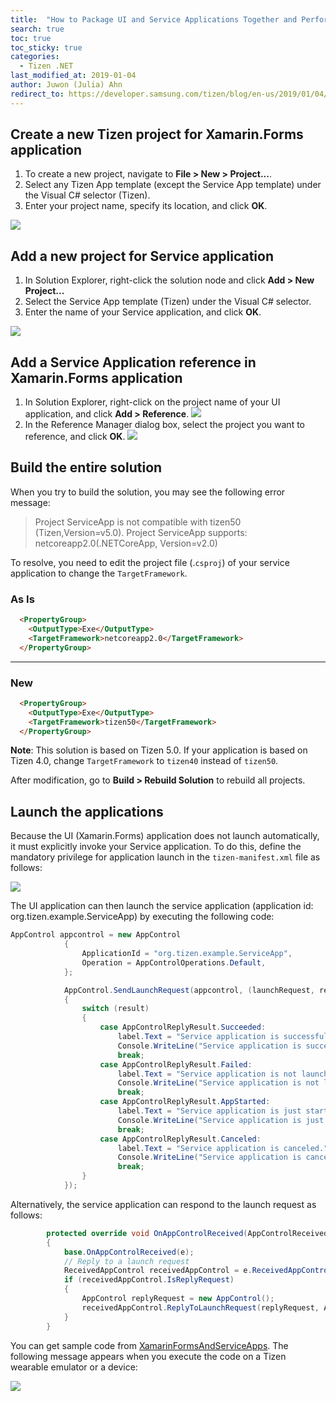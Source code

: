```yaml
---
title:  "How to Package UI and Service Applications Together and Perform Them"
search: true
toc: true
toc_sticky: true
categories:
  - Tizen .NET
last_modified_at: 2019-01-04
author: Juwon (Julia) Ahn
redirect_to: https://developer.samsung.com/tizen/blog/en-us/2019/01/04/how-to-package-ui-and-service-applications-together-and-perform-them
---
```


## Create a new Tizen project for Xamarin.Forms application
1. To create a new project, navigate to **File > New > Project...**.
1. Select any Tizen App template (except the Service App template) under the Visual C# selector (Tizen).
1. Enter your project name, specify its location, and click **OK**.

![][create_project]

## Add a new project for Service application
1. In Solution Explorer, right-click the solution node and click **Add > New Project...**
1. Select the Service App template (Tizen) under the Visual C# selector.
1. Enter the name of your Service application, and click **OK**.

![][add_project_for_service_app]

## Add a Service Application reference in Xamarin.Forms application
1. In Solution Explorer, right-click on the project name of your UI application, and click **Add > Reference**.
![][right-click-on-ui-app]
2. In the Reference Manager dialog box, select the project you want to reference, and click **OK**.
![][service_reference_for_ui_app]

## Build the entire solution

When you try to build the solution, you may see the following error message:
> Project ServiceApp is not compatible with tizen50 (Tizen,Version=v5.0). Project ServiceApp supports: netcoreapp2.0(.NETCoreApp, Version=v2.0)

To resolve, you need to edit the project file (.`csproj`) of your service application to change the `TargetFramework`.

### As Is
~~~html
  <PropertyGroup>
    <OutputType>Exe</OutputType>
    <TargetFramework>netcoreapp2.0</TargetFramework>
  </PropertyGroup>
~~~

---

### New
```html
  <PropertyGroup>
    <OutputType>Exe</OutputType>
    <TargetFramework>tizen50</TargetFramework>
  </PropertyGroup>
```

**Note**: This solution is based on Tizen 5.0. If your application is based on Tizen 4.0, change `TargetFramework` to `tizen40` instead of `tizen50`.

After modification, go to **Build > Rebuild Solution** to rebuild all projects.

## Launch the applications
Because the UI (Xamarin.Forms) application does not launch automatically, it must explicitly invoke your Service application. To do this, define the mandatory privilege for application launch in the `tizen-manifest.xml` file as follows:

![][app_launch_priv]

The UI application can then launch the service application (application id: org.tizen.example.ServiceApp) by executing the following code:

```c#
AppControl appcontrol = new AppControl
            {
                ApplicationId = "org.tizen.example.ServiceApp",
                Operation = AppControlOperations.Default,
            };

            AppControl.SendLaunchRequest(appcontrol, (launchRequest, replyRequest, result) =>
            {
                switch (result)
                {
                    case AppControlReplyResult.Succeeded:
                        label.Text = "Service application is successfully launched.";
                        Console.WriteLine("Service application is successfully launched.");
                        break;
                    case AppControlReplyResult.Failed:
                        label.Text = "Service application is not launched.";
                        Console.WriteLine("Service application is not launched.");
                        break;
                    case AppControlReplyResult.AppStarted:
                        label.Text = "Service application is just started.";
                        Console.WriteLine("Service application is just started.");
                        break;
                    case AppControlReplyResult.Canceled:
                        label.Text = "Service application is canceled.";
                        Console.WriteLine("Service application is canceled.");
                        break;
                }
            });

```

Alternatively, the service application can respond to the launch request as follows:

```c#
        protected override void OnAppControlReceived(AppControlReceivedEventArgs e)
        {
            base.OnAppControlReceived(e);
            // Reply to a launch request
            ReceivedAppControl receivedAppControl = e.ReceivedAppControl;
            if (receivedAppControl.IsReplyRequest)
            {
                AppControl replyRequest = new AppControl();
                receivedAppControl.ReplyToLaunchRequest(replyRequest, AppControlReplyResult.Succeeded);
            }
        }
```


You can get sample code from [XamarinFormsAndServiceApps][sample_code]. The following message appears when you execute the code on a Tizen wearable emulator or a device:

![][screenshot]


[create_project]: {{site.url}}{{site.baseurl}}/assets/images/posts/how-to-package-ui-and-service-apps/new_project_for_ui_n_service_apps.png
[add_project_for_service_app]: {{site.url}}{{site.baseurl}}/assets/images/posts/how-to-package-ui-and-service-apps/new_project_for_service_app.png
[right-click-on-ui-app]: {{site.url}}{{site.baseurl}}/assets/images/posts/how-to-package-ui-and-service-apps/right-click-on-ui-app.png
[service_reference_for_ui_app]: {{site.url}}{{site.baseurl}}/assets/images/posts/how-to-package-ui-and-service-apps/service_reference_for_ui_app.png
[build_error_for_ui_and_service_apps]: {{site.url}}{{site.baseurl}}/assets/images/posts/how-to-package-ui-and-service-apps/build_error_for_ui_and_service_apps.png
[app_launch_priv]: {{site.url}}{{site.baseurl}}/assets/images/posts/how-to-package-ui-and-service-apps/privilege_of_ui_app.png
[screenshot]: {{site.url}}{{site.baseurl}}/assets/images/posts/how-to-package-ui-and-service-apps/screenshot-on-wearable.png
[sample_code]: https://github.com/Samsung/Tizen-CSharp-Samples/tree/master/Wearable/XamarinFormsAndServiceApps

